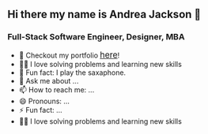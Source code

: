 ## Hi there my name is Andrea Jackson 👋
### Full-Stack Software Engineer, Designer, MBA

<!-- - 🔭 I’m currently working on ...
- 🌱 I’m currently learning ...
- 👯 I’m looking to collaborate on ...
- 🤔 I’m looking for help with ... -->

- 💾 Checkout my portfolio [<span style="font-size:larger;">here</span>](https://andreagjackson.com/)!
- 🤹‍♀️ I love solving problems and learning new skills
- 🎷 Fun fact: I play the saxaphone.
- 💬 Ask me about ...
- 📫 How to reach me: ...
- 😄 Pronouns: ...
- ⚡ Fun fact: ...
- 🤹‍♀️ I love solving problems and learning new skills
